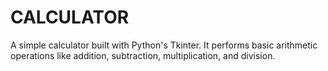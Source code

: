 # CALCULATOR
A simple calculator built with Python's Tkinter. It performs basic arithmetic operations like addition, subtraction, multiplication, and division.
